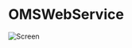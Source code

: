 # OMSWebService
![Screen](https://github.com/StupeniNET/OMSWeb/blob/master/OMSWebService/Screenshots/screen.PNG)
